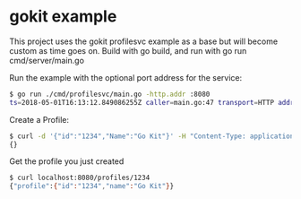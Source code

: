 # gokit example

This project uses the gokit profilesvc example as a base but will become custom as time goes on. Build with go build, and run with go run cmd/server/main.go

Run the example with the optional port address for the service: 

```bash
$ go run ./cmd/profilesvc/main.go -http.addr :8080
ts=2018-05-01T16:13:12.849086255Z caller=main.go:47 transport=HTTP addr=:8080
```

Create a Profile:

```bash
$ curl -d '{"id":"1234","Name":"Go Kit"}' -H "Content-Type: application/json" -X POST http://localhost:8080/profiles/
{}
```

Get the profile you just created

```bash
$ curl localhost:8080/profiles/1234
{"profile":{"id":"1234","name":"Go Kit"}}
```
